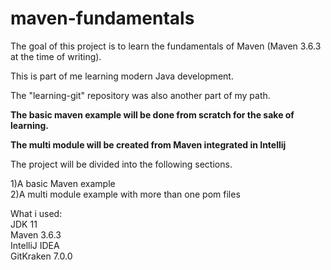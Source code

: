 # maven-fundamentals

The goal of this project is to learn the fundamentals of Maven (Maven 3.6.3 at the time of writing).

This is part of me learning modern Java development.

The "learning-git" repository was also another part of my path.

**The basic maven example will be done from scratch for the sake of learning.**

**The multi module will be created from Maven integrated in Intellij**

The project will be divided into the following sections.

1)A basic Maven example \
2)A multi module example with more than one pom files

What i used: \
JDK 11 \
Maven 3.6.3 \
IntelliJ IDEA \
GitKraken 7.0.0
